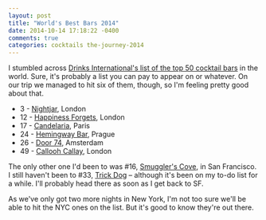 ```yaml
---
layout: post
title: "World's Best Bars 2014"
date: 2014-10-14 17:18:22 -0400
comments: true
categories: cocktails the-journey-2014
---
```


I stumbled across [Drinks International's list of the top 50 cocktail bars](http://www.drinksint.com/news/fullstory.php/aid/4841/Artesian_named_The_World_92s_50_Best_Bars_champion_2014.html) in the world. Sure, it's probably a list you can pay to appear on or whatever. On our trip we managed to hit six of them, though, so I'm feeling pretty good about that.

- 3 - [Nightjar](/blog/2014/06/04/nightjar/), London
- 12 - [Happiness Forgets](http://www.happinessforgets.com/), London
- 17 - [Candelaria](/blog/2014/05/24/cocktails-in-paris/), Paris
- 24 - [Hemingway Bar](/blog/2014/06/20/hemingway-bar-prague/), Prague
- 26 - [Door 74](/blog/2014/08/09/amsterdam-food/), Amsterdam
- 49 - [Callooh Callay](http://www.calloohcallaybar.com/welcome/), London

The only other one I'd been to was #16, [Smuggler's Cove](http://smugglerscovesf.com/trapdoor/), in San Francisco. I still haven't been to #33, [Trick Dog](http://www.trickdogbar.com/) – although it's been on my to-do list for a while. I'll probably head there as soon as I get back to SF.

As we've only got two more nights in New York, I'm not too sure we'll be able to hit the NYC ones on the list. But it's good to know they're out there.
